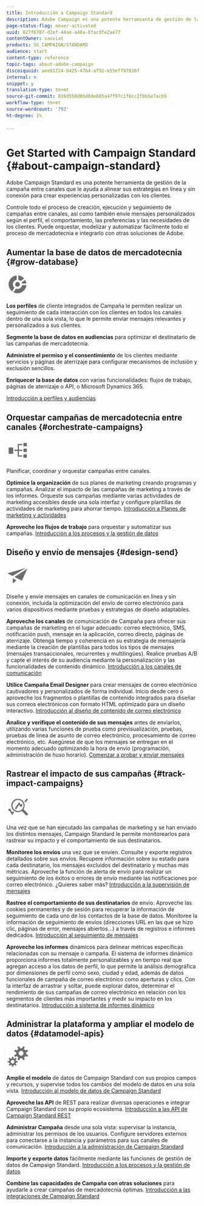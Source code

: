 ```yaml
---
title: Introducción a Campaign Standard
description: Adobe Campaign es una potente herramienta de gestión de la campaña entre canales que le ayuda a alinear sus estrategias en línea y sin conexión para crear experiencias personalizadas con los clientes.
page-status-flag: never-activated
uuid: 027f6787-d2ef-44ae-a40a-8facdfe2ae77
contentOwner: sauviat
products: SG_CAMPAIGN/STANDARD
audience: start
content-type: reference
topic-tags: about-adobe-campaign
discoiquuid: aee81724-b425-47b4-af92-e55eff97836f
internal: n
snippet: y
translation-type: tm+mt
source-git-commit: 816d550d8bd0de085a47f97c1f6cc2fbb5e7acb9
workflow-type: tm+mt
source-wordcount: '793'
ht-degree: 1%

---
```



# Get Started with Campaign Standard {#about-campaign-standard}

Adobe Campaign Standard es una potente herramienta de gestión de la campaña entre canales que le ayuda a alinear sus estrategias en línea y sin conexión para crear experiencias personalizadas con los clientes.

Controle todo el proceso de creación, ejecución y seguimiento de campañas entre canales, así como también envíe mensajes personalizados según el perfil, el comportamiento, las preferencias y las necesidades de los clientes. Puede orquestar, modelizar y automatizar fácilmente todo el proceso de mercadotecnia e integrarlo con otras soluciones de Adobe.

## Aumentar la base de datos de mercadotecnia {#grow-database}

<img width="60px" alt="condiciones" src="assets/icon_segment.svg"/>

**Los perfiles** de cliente integrados de Campaña le permiten realizar un seguimiento de cada interacción con los clientes en todos los canales dentro de una sola vista, lo que le permite enviar mensajes relevantes y personalizados a sus clientes.

**Segmente la base de datos en audiencias** para optimizar el destinatario de las campañas de mercadotecnia.

**Administre el permiso y el consentimiento** de los clientes mediante servicios y páginas de aterrizaje para configurar mecanismos de inclusión y exclusión sencillos.

**Enriquecer la base de datos** con varias funcionalidades: flujos de trabajo, páginas de aterrizaje o API, o Microsoft Dynamics 365.

[Introducción a perfiles y audiencias](../../audiences/using/get-started-profiles-and-audiences.md)

## Orquestar campañas de mercadotecnia entre canales {#orchestrate-campaigns}

<img width="60px" alt="condiciones" src="assets/icon_workflows.svg"/>

Planificar, coordinar y orquestar campañas entre canales.

**Optimice la organización** de sus planes de marketing creando programas y campañas. Analizar el impacto de las campañas de marketing a través de los informes. Orqueste sus campañas mediante varias actividades de marketing accesibles desde una sola interfaz y configure plantillas de actividades de marketing para ahorrar tiempo. [Introducción a Planes de marketing y actividades](../../start/using/programs-and-campaigns.md)

**Aproveche los flujos de trabajo** para orquestar y automatizar sus campañas. [Introducción a los procesos y la gestión de datos](../../automating/using/get-started-workflows.md)

## Diseño y envío de mensajes {#design-send}

<img width="60px" alt="condiciones" src="assets/icon_send.svg"/>

Diseñe y envíe mensajes en canales de comunicación en línea y sin conexión, incluida la optimización del envío de correo electrónico para varios dispositivos mediante pruebas y estrategias de diseño adaptables.

**Aproveche los canales** de comunicación de Campaña para ofrecer sus campañas de marketing en el lugar adecuado: correo electrónico, SMS, notificación push, mensaje en la aplicación, correo directo, páginas de aterrizaje. Obtenga tiempo y coherencia en su estrategia de mensajería mediante la creación de plantillas para todos los tipos de mensajes (mensajes transaccionales, recurrentes y multilingües). Realice pruebas A/B y capte el interés de su audiencia mediante la personalización y las funcionalidades de contenido dinámico. [Introducción a los canales de comunicación](../../channels/using/get-started-communication-channels.md)

**Utilice Campaña Email Designer** para crear mensajes de correo electrónico cautivadores y personalizados de forma individual. Inicio desde cero o aproveche los fragmentos o plantillas de contenido integrados para diseñar sus correos electrónicos con formato HTML optimizado para un diseño interactivo. [Introducción al diseño de contenido de correo electrónico](../../designing/using/designing-content-in-adobe-campaign.md)

**Analice y verifique el contenido de sus mensajes** antes de enviarlos, utilizando varias funciones de prueba como previsualización, pruebas, pruebas de línea de asunto de correo electrónico, procesamiento de correo electrónico, etc. Asegúrese de que los mensajes se entregan en el momento adecuado optimizando la hora de envío (programación, administración de huso horario). [Comenzar a probar y enviar mensajes](../../sending/using/get-started-sending-messages.md)

## Rastrear el impacto de sus campañas {#track-impact-campaigns}

<img width="60px" alt="condiciones" src="assets/icon_report.svg"/>

Una vez que se han ejecutado las campañas de marketing y se han enviado los distintos mensajes, Campaign Standard le permite monitorearlos para rastrear su impacto y el comportamiento de sus destinatarios.

**Monitoree los envíos** una vez que se envíen. Consulte y exporte registros detallados sobre sus envíos. Recupere información sobre su estado para cada destinatario, los mensajes excluidos del destinatario y muchas más métricas.
Aproveche la función de alerta de envío para realizar un seguimiento de los éxitos o errores de envío mediante las notificaciones por correo electrónico. ¿Quieres saber más? [Introducción a la supervisión de mensajes](../../sending/using/monitoring-a-delivery.md)

**Rastree el comportamiento de sus destinatarios** de envío. Aproveche las cookies permanentes y de sesión para recuperar la información de seguimiento de cada uno de los contactos de la base de datos. Monitoree la información de seguimiento de envíos (direcciones URL en las que se hizo clic, páginas de error, mensajes abiertos...) a través de registros e informes dedicados. [Introducción al seguimiento de mensajes](../../sending/using/tracking-messages.md)

**Aproveche los informes** dinámicos para delinear métricas específicas relacionadas con su mensaje o campaña. El sistema de informes dinámico proporciona informes totalmente personalizables y en tiempo real que agregan acceso a los datos de perfil, lo que permite la análisis demográfica por dimensiones de perfil como sexo, ciudad y edad, además de datos funcionales de campaña de correo electrónico como aperturas y clics. Con la interfaz de arrastrar y soltar, puede explorar datos, determinar el rendimiento de sus campañas de correo electrónico en relación con los segmentos de clientes más importantes y medir su impacto en los destinatarios. [Introducción a sistema de informes dinámico](../../reporting/using/about-dynamic-reports.md)

## Administrar la plataforma y ampliar el modelo de datos {#datamodel-apis}

<img width="60px" alt="condiciones" src="assets/icon_admin.svg"/>

**Amplíe el modelo** de datos de Campaign Standard con sus propios campos y recursos, y supervise todos los cambios del modelo de datos en una sola vista. [Introducción al modelo de datos de Campaign Standard](../../developing/using/get-started-data-model.md)

**Aproveche las API** de REST para realizar diversas operaciones e integrar Campaign Standard con su propio ecosistema. [Introducción a las API de Campaign Standard REST](../../api/using/get-started-apis.md)

**Administrar Campaña** desde una sola vista: supervisar la instancia, administrar los permisos de los usuarios. Configure servidores externos para conectarse a la instancia y parámetros para sus canales de comunicación. [Introducción a la administración de Campaign Standard](../../administration/using/get-started-campaign-administration.md)

**Importe y exporte datos** fácilmente mediante las funciones de gestión de datos de Campaign Standard. [Introducción a los procesos y la gestión de datos](../../automating/using/get-started-workflows.md)

**Combine las capacidades de Campaña con otras soluciones** para ayudarle a crear campañas de mercadotecnia óptimas. [Introducción a las integraciones de Campaign Standard](../../integrating/using/get-started-campaign-integrations.md)

